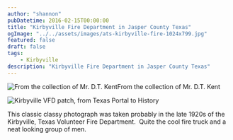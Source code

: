 ```yaml
---
author: "shannon"
pubDatetime: 2016-02-15T00:00:00
title: "Kirbyville Fire Department in Jasper County Texas"
ogImage: "../../assets/images/ats-kirbyville-fire-1024x799.jpg"
featured: false
draft: false
tags:
    - Kirbyville
description: "Kirbyville Fire Department in Jasper County Texas"
---
```


![From the collection of Mr. D.T. Kent](@assets/images/ats-kirbyville-fire-1024x799.jpg)From the collection of Mr. D.T. Kent

![Kirbyville VFD patch, from Texas Portal to History](@assets/images/ats-kirbyville-fire2-242x300.jpg)

This classic classy photograph was taken probably in the late 1920s of the Kirbyville, Texas Volunteer Fire Department.  Quite the cool fire truck and a neat looking group of men.
